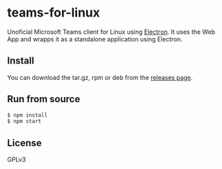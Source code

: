 # teams-for-linux

Unoficial Microsoft Teams client for Linux using [Electron](http://electron.atom.io/).
It uses the Web App and wrapps it as a standalone application using Electron.

## Install

You can download the tar.gz, rpm or deb from the [releases page](https://github.com/ivelkov/teams-for-linux/releases).

## Run from source

```bash
$ npm install
$ npm start
```

## License

GPLv3
